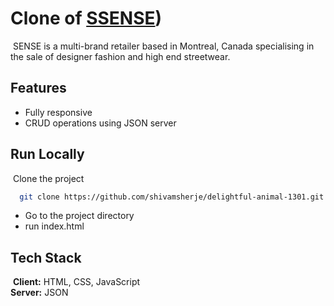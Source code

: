 # Clone of [SSENSE](https://www.ssense.com/en-in))
​
SENSE is a multi-brand retailer based in Montreal, Canada specialising in the sale of designer fashion and high end streetwear.
​
​
## Features
- Fully responsive
- CRUD operations using JSON server
​
​
## Run Locally
​
Clone the project
​
```bash
  git clone https://github.com/shivamsherje/delightful-animal-1301.git
```
- Go to the project directory
- run index.html
​
​
## Tech Stack
​
**Client:** HTML, CSS, JavaScript
<br>
**Server:** JSON
